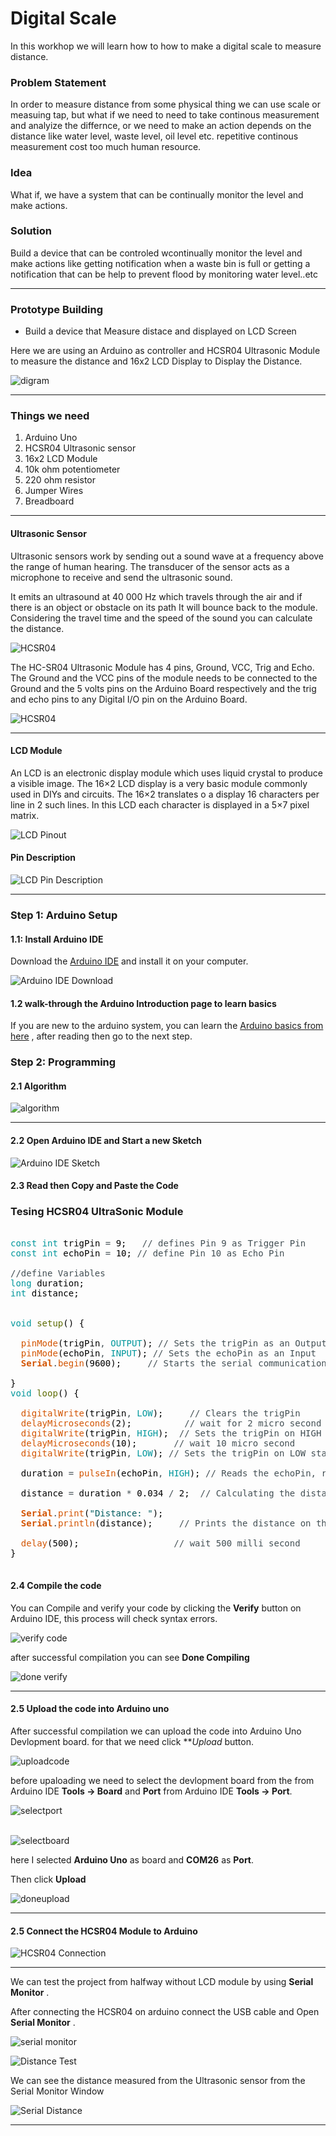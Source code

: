 # Digital Scale

In this workhop we will learn how to how to make a digital scale to measure distance.


### Problem Statement 

In order to measure distance from some physical thing we can use scale or measuing tap, but what if we need to need to take continous measurement and analyize the differnce, or we need to make an action depends on the distance like water level, waste level, oil level etc. repetitive continous measurement cost too much human resource. 

### Idea

What if, we have a system that can be continually monitor the level and make actions. 

### Solution

Build a device that can be controled wcontinually monitor the level and make actions like getting notification when a waste bin is full or getting a notification that can be help to prevent flood by monitoring water level..etc

<hr>

### Prototype Building

* Build a device that Measure distace and displayed on LCD Screen

Here we are using an Arduino as controller and HCSR04 Ultrasonic Module to measure the distance and 16x2 LCD Display to Display the Distance. 

![digram](src/images/diagram.png) 

<hr>

### Things we need 

1. Arduino Uno
2. HCSR04 Ultrasonic sensor
3. 16x2 LCD Module
4. 10k ohm potentiometer
5. 220 ohm resistor
6. Jumper Wires
7. Breadboard

<hr>


#### Ultrasonic Sensor

Ultrasonic sensors work by sending out a sound wave at a frequency above the range of human hearing.  The transducer of the sensor acts as a microphone to receive and send the ultrasonic sound. 

It emits an ultrasound at 40 000 Hz which travels through the air and if there is an object or obstacle on its path It will bounce back to the module. Considering the travel time and the speed of the sound you can calculate the distance.

![HCSR04](src/images/hcsr04working.png)

The HC-SR04 Ultrasonic Module has 4 pins, Ground, VCC, Trig and Echo. The Ground and the VCC pins of the module needs to be connected to the Ground and the 5 volts pins on the Arduino Board respectively and the trig and echo pins to any Digital I/O pin on the Arduino Board.


![HCSR04](src/images/HCSR04pinout.jpg)
<hr>


#### LCD Module
An LCD is an electronic display module which uses liquid crystal to produce a visible image. The 16×2 LCD display is a very basic module commonly used in DIYs and circuits. The 16×2 translates o a display 16 characters per line in 2 such lines. In this LCD each character is displayed in a 5×7 pixel matrix.

![LCD Pinout](src/images/lcd_pinouts.png)

#### Pin Description 

![LCD Pin Description](src/images/lcd_pinouts_des.png)


<hr>

### Step 1: Arduino Setup

#### 1.1: Install Arduino IDE

Download the [Arduino IDE](https://www.arduino.cc/en/Main/Software) and install it on your computer.

![Arduino IDE Download](../docs/images/arduinoide01.JPG)

#### 1.2 walk-through the Arduino Introduction page to learn basics
If you are new to the arduino system, you can learn the [ Arduino basics from here](arduino-intro.md) , after reading then go to the next step. 

### Step 2: Programming

#### 2.1 Algorithm

![algorithm](src/images/algorithm.png)

<hr>

#### 2.2 Open Arduino IDE and Start a new Sketch 

![Arduino IDE Sketch](../docs/images/arduinoide02.JPG)

#### 2.3 Read then Copy and Paste the Code

### Tesing HCSR04 UltraSonic Module

<pre>

<font color="#00979c">const</font> <font color="#00979c">int</font> <font color="#000000">trigPin</font> <font color="#434f54">=</font> <font color="#000000">9</font><font color="#000000">;</font> &nbsp;&nbsp;<font color="#434f54">&#47;&#47; defines Pin 9 as Trigger Pin</font>
<font color="#00979c">const</font> <font color="#00979c">int</font> <font color="#000000">echoPin</font> <font color="#434f54">=</font> <font color="#000000">10</font><font color="#000000">;</font> <font color="#434f54">&#47;&#47; define Pin 10 as Echo Pin</font>

<font color="#434f54">&#47;&#47;define Variables</font>
<font color="#00979c">long</font> <font color="#000000">duration</font><font color="#000000">;</font>
<font color="#00979c">int</font> <font color="#000000">distance</font><font color="#000000">;</font>


<font color="#00979c">void</font> <font color="#5e6d03">setup</font><font color="#000000">(</font><font color="#000000">)</font> <font color="#000000">{</font>

 &nbsp;<font color="#d35400">pinMode</font><font color="#000000">(</font><font color="#000000">trigPin</font><font color="#434f54">,</font> <font color="#00979c">OUTPUT</font><font color="#000000">)</font><font color="#000000">;</font> <font color="#434f54">&#47;&#47; Sets the trigPin as an Output</font>
 &nbsp;<font color="#d35400">pinMode</font><font color="#000000">(</font><font color="#000000">echoPin</font><font color="#434f54">,</font> <font color="#00979c">INPUT</font><font color="#000000">)</font><font color="#000000">;</font> <font color="#434f54">&#47;&#47; Sets the echoPin as an Input</font>
 &nbsp;<b><font color="#d35400">Serial</font></b><font color="#434f54">.</font><font color="#d35400">begin</font><font color="#000000">(</font><font color="#000000">9600</font><font color="#000000">)</font><font color="#000000">;</font> &nbsp;&nbsp;&nbsp;&nbsp;<font color="#434f54">&#47;&#47; Starts the serial communication</font>

<font color="#000000">}</font>
<font color="#00979c">void</font> <font color="#5e6d03">loop</font><font color="#000000">(</font><font color="#000000">)</font> <font color="#000000">{</font>

 &nbsp;<font color="#d35400">digitalWrite</font><font color="#000000">(</font><font color="#000000">trigPin</font><font color="#434f54">,</font> <font color="#00979c">LOW</font><font color="#000000">)</font><font color="#000000">;</font> &nbsp;&nbsp;&nbsp;&nbsp;<font color="#434f54">&#47;&#47; Clears the trigPin</font>
 &nbsp;<font color="#d35400">delayMicroseconds</font><font color="#000000">(</font><font color="#000000">2</font><font color="#000000">)</font><font color="#000000">;</font> &nbsp;&nbsp;&nbsp;&nbsp;&nbsp;&nbsp;&nbsp;&nbsp;&nbsp;<font color="#434f54">&#47;&#47; wait for 2 micro second</font>
 &nbsp;<font color="#d35400">digitalWrite</font><font color="#000000">(</font><font color="#000000">trigPin</font><font color="#434f54">,</font> <font color="#00979c">HIGH</font><font color="#000000">)</font><font color="#000000">;</font> &nbsp;<font color="#434f54">&#47;&#47; Sets the trigPin on HIGH state</font>
 &nbsp;<font color="#d35400">delayMicroseconds</font><font color="#000000">(</font><font color="#000000">10</font><font color="#000000">)</font><font color="#000000">;</font> &nbsp;&nbsp;&nbsp;&nbsp;&nbsp;&nbsp;<font color="#434f54">&#47;&#47; wait 10 micro second</font>
 &nbsp;<font color="#d35400">digitalWrite</font><font color="#000000">(</font><font color="#000000">trigPin</font><font color="#434f54">,</font> <font color="#00979c">LOW</font><font color="#000000">)</font><font color="#000000">;</font> <font color="#434f54">&#47;&#47; Sets the trigPin on LOW state</font>

 &nbsp;<font color="#000000">duration</font> <font color="#434f54">=</font> <font color="#d35400">pulseIn</font><font color="#000000">(</font><font color="#000000">echoPin</font><font color="#434f54">,</font> <font color="#00979c">HIGH</font><font color="#000000">)</font><font color="#000000">;</font> <font color="#434f54">&#47;&#47; Reads the echoPin, returns the sound wave travel time in microseconds</font>

 &nbsp;<font color="#000000">distance</font> <font color="#434f54">=</font> <font color="#000000">duration</font> <font color="#434f54">*</font> <font color="#000000">0.034</font> <font color="#434f54">&#47;</font> <font color="#000000">2</font><font color="#000000">;</font> &nbsp;<font color="#434f54">&#47;&#47; Calculating the distance</font>

 &nbsp;<b><font color="#d35400">Serial</font></b><font color="#434f54">.</font><font color="#d35400">print</font><font color="#000000">(</font><font color="#005c5f">&#34;Distance: &#34;</font><font color="#000000">)</font><font color="#000000">;</font>
 &nbsp;<b><font color="#d35400">Serial</font></b><font color="#434f54">.</font><font color="#d35400">println</font><font color="#000000">(</font><font color="#000000">distance</font><font color="#000000">)</font><font color="#000000">;</font> &nbsp;&nbsp;&nbsp;&nbsp;<font color="#434f54">&#47;&#47; Prints the distance on the Serial Monitor</font>

 &nbsp;<font color="#d35400">delay</font><font color="#000000">(</font><font color="#000000">500</font><font color="#000000">)</font><font color="#000000">;</font> &nbsp;&nbsp;&nbsp;&nbsp;&nbsp;&nbsp;&nbsp;&nbsp;&nbsp;&nbsp;&nbsp;&nbsp;&nbsp;&nbsp;&nbsp;&nbsp;&nbsp;<font color="#434f54">&#47;&#47; wait 500 milli second</font>
<font color="#000000">}</font>

</pre>

#### 2.4 Compile the code 

You can Compile and verify your code by clicking the **Verify** button on Arduino IDE, this process will check syntax errors. 

![verify code](../docs/images/verifycode.png)

after successful compilation you can see **Done Compiling**

![done verify](../docs/images/doneverify.JPG)
<hr>

#### 2.5 Upload the code into Arduino uno 

After successful compilation we can upload the code into Arduino Uno Devlopment board. for that we need click ***Upload* button.

![uploadcode](../docs/images/uploadcode.png)

before upaloading we need to select the devlopment board from the from Arduino IDE **Tools -> Board**  and **Port** from Arduino IDE **Tools -> Port**. 

![selectport](../docs/images/selectport.png) 
<br><br>

![selectboard](../docs/images/selectboard.png)


here I selected **Arduino Uno** as board and **COM26** as **Port**. 

Then click **Upload**

![doneupload](../docs/images/doneupload.JPG)

<hr>



#### 2.5 Connect the HCSR04 Module to Arduino

![HCSR04 Connection](src/images/testhcsr04.png)

<hr>

We can test the project from halfway without LCD module by using **Serial Monitor** .

After connecting the HCSR04 on arduino connect the USB cable and Open **Serial Monitor** .

![serial monitor](../docs/images/serialmonitor.png)

![Distance Test](src/images/distanceTest.gif)

We can see the distance measured from the Ultrasonic sensor from the Serial Monitor Window

![Serial Distance](src/images/serialDistance.PNG)


<hr>


